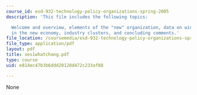 ```yaml
---
course_id: esd-932-technology-policy-organizations-spring-2005
description: 'This file includes the following topics:

  Welcome and overview, elements of the "new" organization, data on winners and losers
  in the new economy, industry clusters, and concluding comments.'
file_location: /coursemedia/esd-932-technology-policy-organizations-spring-2005/e814ec47b3b6ddd20128d472c233af88_ses1whatchang.pdf
file_type: application/pdf
layout: pdf
title: ses1whatchang.pdf
type: course
uid: e814ec47b3b6ddd20128d472c233af88

---
```

None